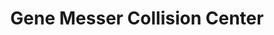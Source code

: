 ---
title: "Gene Messer Collision Center"
url: /lubbock/gene-messer-collision-center/
shop: Autowerkstatt
---